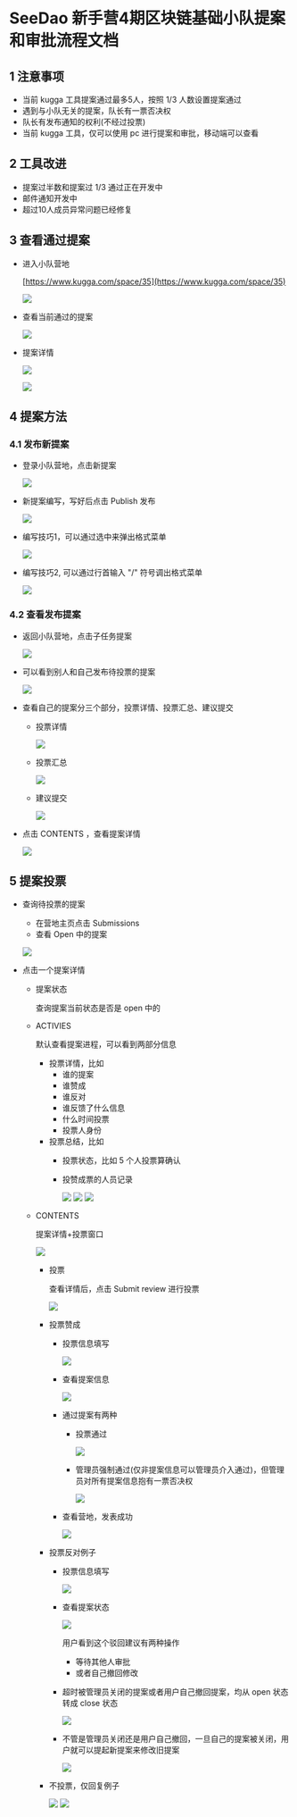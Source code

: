 # SeeDao 新手营4期区块链基础小队提案和审批流程文档
## 1 注意事项
- 当前 kugga 工具提案通过最多5人，按照 1/3 人数设置提案通过
- 遇到与小队无关的提案，队长有一票否决权
- 队长有发布通知的权利(不经过投票)
- 当前 kugga 工具，仅可以使用 pc 进行提案和审批，移动端可以查看

## 2 工具改进
- 提案过半数和提案过 1/3 通过正在开发中
- 邮件通知开发中
- 超过10人成员异常问题已经修复

## 3 查看通过提案
- 进入小队营地

	[https://www.kugga.com/space/35](https://www.kugga.com/space/35)

	![](./pic/提案1.png)
- 查看当前通过的提案

	![](./pic/提案2.png)
- 提案详情

	![](./pic/提案3.png)	
	
	![](./pic/提案4.png)

## 4 提案方法
### 4.1 发布新提案
- 登录小队营地，点击新提案

	![](./pic/提案5.png)
- 新提案编写，写好后点击 Publish 发布

	![](./pic/提案6.png)
- 编写技巧1，可以通过选中来弹出格式菜单

	![](./pic/提案7.png)
- 编写技巧2, 可以通过行首输入 "/" 符号调出格式菜单

	![](./pic/提案8.png)

### 4.2 查看发布提案
- 返回小队营地，点击子任务提案

	![](./pic/提案9.png)
- 可以看到别人和自己发布待投票的提案

	![](./pic/提案10.png)	
- 查看自己的提案分三个部分，投票详情、投票汇总、建议提交
	- 投票详情
	
		![](./pic/提案11.png)
	- 投票汇总
	
		![](./pic/提案12.png)
	- 建议提交
	
		![](./pic/提案13.png)
- 点击 CONTENTS ，查看提案详情

	![](./pic/提案14.png)
		
## 5 提案投票
- 查询待投票的提案
	- 在营地主页点击 Submissions
	- 查看 Open 中的提案 

	![](./pic/提案17.png)					
- 点击一个提案详情
	- 提案状态

		查询提案当前状态是否是 open 中的
	- ACTIVIES

		默认查看提案进程，可以看到两部分信息
		
		- 投票详情，比如
			- 谁的提案
			- 谁赞成
			- 谁反对
			- 谁反馈了什么信息
			- 什么时间投票
			- 投票人身份
		- 投票总结，比如
			- 投票状态，比如 5 个人投票算确认	
			- 投赞成票的人员记录
	
				![](./pic/提案11.png)
				![](./pic/提案12.png)
				![](./pic/提案13.png)
	- CONTENTS
	
		提案详情+投票窗口
		
		 ![](./pic/提案18.png)	
		 
		- 投票

			查看详情后，点击 Submit review 进行投票
			
			![](./pic/提案19.png) 
		- 投票赞成
			- 投票信息填写

				![](./pic/提案23.png) 	
			- 查看提案信息
				
				![](./pic/提案24.png) 	
			- 通过提案有两种
				- 投票通过

					![](./pic/提案30.png) 	
				- 管理员强制通过(仅非提案信息可以管理员介入通过)，但管理员对所有提案信息抱有一票否决权
				
					![](./pic/提案26.png) 	
			- 查看营地，发表成功

				![](./pic/提案27.png) 		
		- 投票反对例子
			- 投票信息填写

				![](./pic/提案20.png) 		
			- 查看提案状态
				
				![](./pic/提案21.png)
				
				用户看到这个驳回建议有两种操作
				
				- 等待其他人审批
				- 或者自己撤回修改
			- 超时被管理员关闭的提案或者用户自己撤回提案，均从 open 状态转成 close 状态 
				
				![](./pic/提案22.png) 
			- 不管是管理员关闭还是用户自己撤回，一旦自己的提案被关闭，用户就可以提起新提案来修改旧提案
			
				![](./pic/提案5.png)
		- 不投票，仅回复例子

			![](./pic/提案15.png)
			![](./pic/提案16.png)	
		 

		 	
		 	 

		 		 
		 	 	
			
	
				